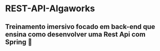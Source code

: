 # REST-API-Algaworks 
## Treinamento imersivo focado em back-end que ensina como desenvolver uma Rest Api com Spring 🔭
